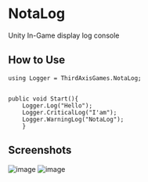 # NotaLog
Unity In-Game display log console

## How to Use

````
using Logger = ThirdAxisGames.NotaLog;


public void Start(){
    Logger.Log("Hello");
    Logger.CriticalLog("I'am");
    Logger.WarningLog("NotaLog");
    }

````

## Screenshots

![image](https://github.com/user-attachments/assets/3326d733-4231-422b-99e9-aedd48092189)
![image](https://github.com/user-attachments/assets/88b3b882-9c7d-4c2d-bc6e-004e8ecd2608)




